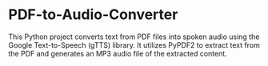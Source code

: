 # PDF-to-Audio-Converter
This Python project converts text from PDF files into spoken audio using the Google Text-to-Speech (gTTS) library. It utilizes PyPDF2 to extract text from the PDF and generates an MP3 audio file of the extracted content.
